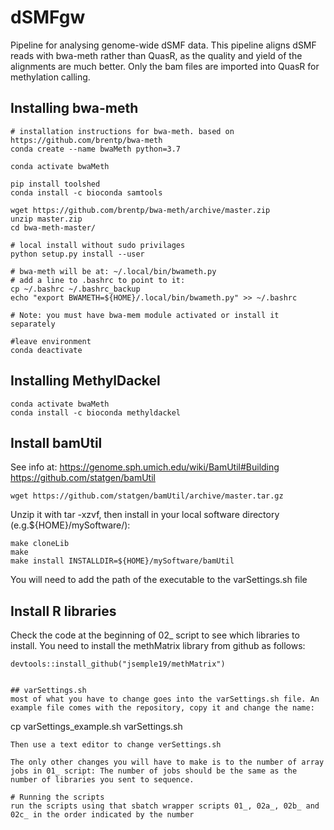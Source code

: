 # dSMFgw

Pipeline for analysing genome-wide dSMF data. This pipeline aligns dSMF reads with bwa-meth rather than QuasR, as the quality and yield of the alignments are much better. Only the bam files are imported into QuasR for methylation calling.

## Installing bwa-meth

```
# installation instructions for bwa-meth. based on https://github.com/brentp/bwa-meth
conda create --name bwaMeth python=3.7

conda activate bwaMeth

pip install toolshed
conda install -c bioconda samtools

wget https://github.com/brentp/bwa-meth/archive/master.zip
unzip master.zip
cd bwa-meth-master/

# local install without sudo privilages
python setup.py install --user

# bwa-meth will be at: ~/.local/bin/bwameth.py
# add a line to .bashrc to point to it:
cp ~/.bashrc ~/.bashrc_backup
echo "export BWAMETH=${HOME}/.local/bin/bwameth.py" >> ~/.bashrc

# Note: you must have bwa-mem module activated or install it separately

#leave environment
conda deactivate
```

## Installing MethylDackel
```
conda activate bwaMeth
conda install -c bioconda methyldackel
````

## Install bamUtil
See info at: https://genome.sph.umich.edu/wiki/BamUtil#Building
https://github.com/statgen/bamUtil
```
wget https://github.com/statgen/bamUtil/archive/master.tar.gz
```
Unzip it with tar -xzvf, then install in your local software directory (e.g.${HOME}/mySoftware/):
```
make cloneLib
make
make install INSTALLDIR=${HOME}/mySoftware/bamUtil
```
You will need to add the path of the executable to the varSettings.sh file

## Install R libraries
Check the code at the beginning of 02_ script to see which libraries to install.
You need to install the methMatrix library from github as follows:
```
devtools::install_github("jsemple19/methMatrix")


## varSettings.sh
most of what you have to change goes into the varSettings.sh file. An example file comes with the repository, copy it and change the name:
```
cp varSettings_example.sh varSettings.sh
```
Then use a text editor to change verSettings.sh

The only other changes you will have to make is to the number of array jobs in 01_ script: The number of jobs should be the same as the number of libraries you sent to sequence.

# Running the scripts
run the scripts using that sbatch wrapper scripts 01_, 02a_, 02b_ and 02c_ in the order indicated by the number
